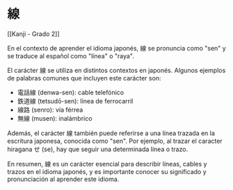 # 線

[[Kanji - Grado 2]]

En el contexto de aprender el idioma japonés, 線 se pronuncia como "sen" y se traduce al español como "línea" o "raya". 

El carácter 線 se utiliza en distintos contextos en japonés. Algunos ejemplos de palabras comunes que incluyen este carácter son:

- 電話線 (denwa-sen): cable telefónico
- 鉄道線 (tetsudō-sen): línea de ferrocarril
- 線路 (senro): vía férrea
- 無線 (musen): inalámbrico

Además, el carácter 線 también puede referirse a una línea trazada en la escritura japonesa, conocida como "sen". Por ejemplo, al trazar el caracter hiragana せ (se), hay que seguir una determinada línea o trazo. 

En resumen, 線 es un carácter esencial para describir líneas, cables y trazos en el idioma japonés, y es importante conocer su significado y pronunciación al aprender este idioma.
